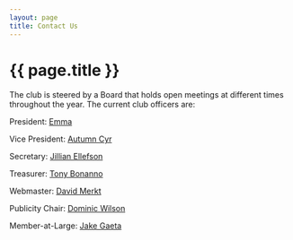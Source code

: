 ```yaml
---
layout: page
title: Contact Us
---
```


# {{ page.title }}

The club is steered by a Board that holds open meetings at different times throughout the year. The current club officers are:

President: [Emma](mailto:pres@shenipsitstriders.org)

Vice President: [Autumn Cyr](vp@shenipsitstriders.org)

Secretary: [Jillian Ellefson](mailto:secretary@shenipsitstriders.org)

Treasurer: [Tony Bonanno](mailto:treas@shenipsitstriders.org)

Webmaster: [David Merkt](mailto:webmaster@shenipsitstriders.org)

Publicity Chair: [Dominic Wilson](mailto:publicity@shenipsitstriders.org)

Member-at-Large: [Jake Gaeta](Jake@ShenipsitStriders.org)
